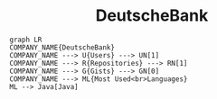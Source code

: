 <h1 align="center">DeutscheBank</h1>

```mermaid
graph LR
COMPANY_NAME{DeutscheBank}
COMPANY_NAME ---> U{Users} ---> UN[1]
COMPANY_NAME ---> R{Repositories} ---> RN[1]
COMPANY_NAME ---> G{Gists} ---> GN[0]
COMPANY_NAME ---> ML{Most Used<br>Languages}
ML --> Java[Java]
```
